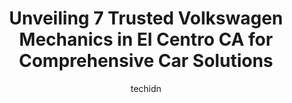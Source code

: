 ---
layout: ampstory
image: https://images.unsplash.com/photo-1639928844164-e530cf328bff?ixlib=rb-4.0.3&ixid=MnwxMjA3fDB8MHxwaG90by1wYWdlfHx8fGVufDB8fHx8&auto=format&fit=crop&w=640&h=853&q=80
author: techidn
featured: false
description: Searching for the finest Volkswagen Mechanic in El Centro CA, USA? Look no further than the 7 best Volkswagen Mechanic in the area, where youll find a team of highly qualified professionals
title: Unveiling 7 Trusted Volkswagen Mechanics in El Centro CA for Comprehensive Car Solutions
cover:
   title: Unveiling 7 Trusted Volkswagen Mechanics in El Centro CA for Comprehensive Car Solutions
   subtitle: Rickpate
   background: https://images.unsplash.com/photo-1639928844164-e530cf328bff?ixlib=rb-4.0.3&ixid=MnwxMjA3fDB8MHxwaG90by1wYWdlfHx8fGVufDB8fHx8&auto=format&fit=crop&w=640&h=853&q=80

pages: 
 - layout: thirds
   top: <h1>#1 Pep Boys</h1>
   bottom: "<p>Aldo was a great help, I got a flat before they closed and he made sure to stay open late for me and take care of me so I could make it back to Vegas. He was super transp</p>"
   background: https://www.knot35.com/toplist/wp-content/uploads/2023/06/best-volkswagen-mechanic-1-in-el-centro-ca-1685840380.jpeg
   backgroundblur: true
 - layout: thirds
   top: <h1>#2 Exxpress Lube</h1>
   bottom: "<p>1470 Adams Ave, El Centro, CA 92243, United States</p>"
   background: https://www.knot35.com/toplist/wp-content/uploads/2023/06/best-volkswagen-mechanic-2-in-el-centro-ca-1685840381.jpeg
   cta:
      link: https://www.knot35.com/toplist/unveiling-7-trusted-volkswagen-mechanics-in-el-centro-ca-for-comprehensive-car-solutions/
      text: Unveiling 7 Trusted Volkswagen Mechanics in El Centro CA for Comprehensive Car Solutions
 - layout: thirds
   top: <h1>#3 BMW & MINI SOUTHSIDE EUROPEAN</h1>
   bottom: "<p>388 W Brighton Ave, El Centro, CA 92243, United States</p>"
   background: https://www.knot35.com/toplist/wp-content/uploads/2023/06/best-volkswagen-mechanic-3-in-el-centro-ca-1685840381.jpeg
   cta:
      link: https://www.knot35.com/toplist/unveiling-7-trusted-volkswagen-mechanics-in-el-centro-ca-for-comprehensive-car-solutions/
      text: Unveiling 7 Trusted Volkswagen Mechanics in El Centro CA for Comprehensive Car Solutions
 - layout: thirds
   top: <h1>#4 BMW and MINI Repairs</h1>
   bottom: "<p>297 E Main St Suite A, El Centro, CA 92243, United States</p>"
   background: https://images.unsplash.com/photo-1527066579998-dbbae57f45ce?ixlib=rb-4.0.3&ixid=MnwxMjA3fDB8MHxwaG90by1wYWdlfHx8fGVufDB8fHx8&auto=format&fit=crop&w=640&h=853&q=80
   cta:
      link: https://www.knot35.com/toplist/unveiling-7-trusted-volkswagen-mechanics-in-el-centro-ca-for-comprehensive-car-solutions/
      text: Unveiling 7 Trusted Volkswagen Mechanics in El Centro CA for Comprehensive Car Solutions
 - layout: thirds
   top: <h1>#5 Imperial Valley Volkswagen</h1>
   bottom: "<p>2381 CA-86, Imperial, CA 92251, United States</p>"
   background: https://images.unsplash.com/photo-1597773150796-e5c14ebecbf5?ixlib=rb-4.0.3&ixid=MnwxMjA3fDB8MHxwaG90by1wYWdlfHx8fGVufDB8fHx8&auto=format&fit=crop&w=640&h=853&q=80
   cta:
      link: https://www.knot35.com/toplist/unveiling-7-trusted-volkswagen-mechanics-in-el-centro-ca-for-comprehensive-car-solutions/
      text: Unveiling 7 Trusted Volkswagen Mechanics in El Centro CA for Comprehensive Car Solutions
 - layout: thirds
   top: <h1>#6 ANTUNEZ AUTO BODY PARTS & AUTO GLASS</h1>
   bottom: "<p>238 E Main St, El Centro, CA 92243, United States</p>"
   background: https://images.unsplash.com/photo-1615749413727-825b59a857b5?ixlib=rb-4.0.3&ixid=MnwxMjA3fDB8MHxwaG90by1wYWdlfHx8fGVufDB8fHx8&auto=format&fit=crop&w=640&h=853&q=80
   cta:
      link: https://www.knot35.com/toplist/unveiling-7-trusted-volkswagen-mechanics-in-el-centro-ca-for-comprehensive-car-solutions/
      text: Unveiling 7 Trusted Volkswagen Mechanics in El Centro CA for Comprehensive Car Solutions
 - layout: thirds
   top: <h1>#7 Muffler World II</h1>
   bottom: "<p>136 E Main St, El Centro, CA 92243, United States</p>"
   background: https://images.unsplash.com/photo-1488554378835-f7acf46e6c98?ixlib=rb-4.0.3&ixid=MnwxMjA3fDB8MHxwaG90by1wYWdlfHx8fGVufDB8fHx8&auto=format&fit=crop&w=640&h=853&q=80
   cta:
      link: https://www.knot35.com/toplist/unveiling-7-trusted-volkswagen-mechanics-in-el-centro-ca-for-comprehensive-car-solutions/
      text: Unveiling 7 Trusted Volkswagen Mechanics in El Centro CA for Comprehensive Car Solutions
 - layout: thirds
   middle: Continue reading...
   background: https://images.unsplash.com/photo-1540457036297-448b6b99e91c?ixlib=rb-4.0.3&ixid=MnwxMjA3fDB8MHxwaG90by1wYWdlfHx8fGVufDB8fHx8&auto=format&fit=crop&w=640&h=853&q=80
   cta:
      link: https://www.knot35.com/toplist/unveiling-7-trusted-volkswagen-mechanics-in-el-centro-ca-for-comprehensive-car-solutions/
      text: Unveiling 7 Trusted Volkswagen Mechanics in El Centro CA for Comprehensive Car Solutions
      
---